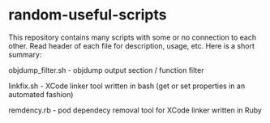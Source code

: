 # random-useful-scripts

This repository contains many scripts with some or no connection to each other. Read header of each file for description, usage, etc. Here is a short summary:

objdump_filter.sh - objdump output section / function filter

linkfix.sh - XCode linker tool written in bash (get or set properties in an automated fashion)

remdency.rb - pod dependecy removal tool for XCode linker written in Ruby
